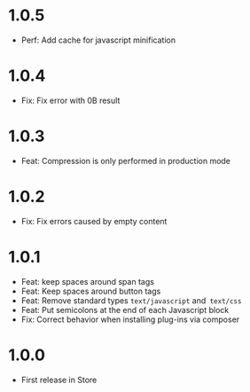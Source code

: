 # 1.0.5

* Perf: Add cache for javascript minification

# 1.0.4

* Fix: Fix error with 0B result

# 1.0.3

* Feat: Compression is only performed in production mode
 
# 1.0.2

* Fix: Fix errors caused by empty content

# 1.0.1

* Feat: keep spaces around span tags
* Feat: Keep spaces around button tags
* Feat: Remove standard types `text/javascript` and` text/css`
* Feat: Put semicolons at the end of each Javascript block
* Fix: Correct behavior when installing plug-ins via composer

# 1.0.0

* First release in Store
